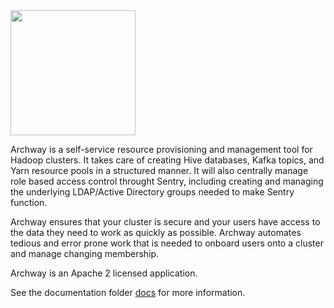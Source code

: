 <img src="images/logo.svg" width=200 height=200/>

Archway is a self-service resource provisioning and management tool for Hadoop clusters. It takes care of creating
Hive databases, Kafka topics, and Yarn resource pools in a structured manner. It will also centrally manage role based
access control throught Sentry, including creating and managing the underlying LDAP/Active Directory
groups needed to make Sentry function.

Archway ensures that your cluster is secure and your users have access to the data they need to work as quickly as possible.
Archway automates tedious and error prone work that is needed to onboard users onto a cluster and manage changing membership.

Archway is an Apache 2 licensed application.

See the documentation folder [docs](./docs) for more information.

